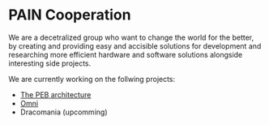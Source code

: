 # PAIN Cooperation

We are a decetralized group who want to change the world for the better, by creating and providing easy and accisible solutions for development and researching more efficient hardware and software solutions alongside interesting side projects.

We are currently working on the follwing projects:
- [The PEB architecture](https://github.com/paincooperation/peb)
- [Omni](https://github.com/paincooperation/omni)
- Dracomania (upcomming)
